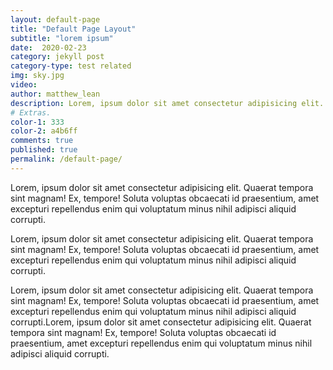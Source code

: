 ```yaml
---
layout: default-page
title: "Default Page Layout"
subtitle: "lorem ipsum"
date:  2020-02-23
category: jekyll post 
category-type: test related
img: sky.jpg
video: 
author: matthew_lean
description: Lorem, ipsum dolor sit amet consectetur adipisicing elit. Quaerat tempora sint magnam! Ex, tempore!
# Extras.
color-1: 333
color-2: a4b6ff
comments: true
published: true
permalink: /default-page/
---
```


Lorem, ipsum dolor sit amet consectetur adipisicing elit. Quaerat tempora sint magnam! Ex, tempore! Soluta voluptas obcaecati id praesentium, amet excepturi repellendus enim qui voluptatum minus nihil adipisci aliquid corrupti.

Lorem, ipsum dolor sit amet consectetur adipisicing elit. Quaerat tempora sint magnam! Ex, tempore! Soluta voluptas obcaecati id praesentium, amet excepturi repellendus enim qui voluptatum minus nihil adipisci aliquid corrupti.

Lorem, ipsum dolor sit amet consectetur adipisicing elit. Quaerat tempora sint magnam! Ex, tempore! Soluta voluptas obcaecati id praesentium, amet excepturi repellendus enim qui voluptatum minus nihil adipisci aliquid corrupti.Lorem, ipsum dolor sit amet consectetur adipisicing elit. Quaerat tempora sint magnam! Ex, tempore! Soluta voluptas obcaecati id praesentium, amet excepturi repellendus enim qui voluptatum minus nihil adipisci aliquid corrupti.

<div href="#" data-featherlight="https://via.placeholder.com/1920x1080" class="img"><img alt="" src="https://via.placeholder.com/1920x1080"></div>


